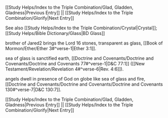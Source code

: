 [[Study Helps/Index to the Triple Combination/Glad, Gladden, Gladness|Previous Entry]]  ||  [[Study Helps/Index to the Triple Combination/Glorify|Next Entry]]

 See also [[Study Helps/Index to the Triple Combination/Crystal|Crystal]]; [[Study Helps/Bible Dictionary/Glass|BD Glass]]

 brother of Jared2 brings the Lord 16 stones, transparent as glass, [[Book of Mormon/Ether/Ether 3#^verse-1|Ether 3:1]].

 sea of glass is sanctified earth, [[Doctrine and Covenants/Doctrine and Covenants/Doctrine and Covenants 77#^verse-1|D&C 77:1]] ([[New Testament/Revelation/Revelation 4#^verse-6|Rev. 4:6]]).

 angels dwell in presence of God on globe like sea of glass and fire, [[Doctrine and Covenants/Doctrine and Covenants/Doctrine and Covenants 130#^verse-7|D&C 130:7]].

[[Study Helps/Index to the Triple Combination/Glad, Gladden, Gladness|Previous Entry]]  ||  [[Study Helps/Index to the Triple Combination/Glorify|Next Entry]]